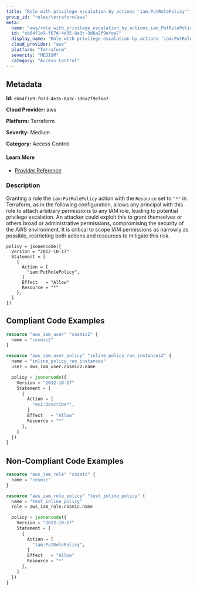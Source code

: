 ```yaml
---
title: "Role with privilege escalation by actions 'iam:PutRolePolicy'"
group_id: "rules/terraform/aws"
meta:
  name: "aws/role_with_privilege_escalation_by_actions_iam_PutRolePolicy"
  id: "eb64f1e9-f67d-4e35-8a3c-3d6a2f9efea7"
  display_name: "Role with privilege escalation by actions 'iam:PutRolePolicy'"
  cloud_provider: "aws"
  platform: "Terraform"
  severity: "MEDIUM"
  category: "Access Control"
---
```

## Metadata

**Id:** `eb64f1e9-f67d-4e35-8a3c-3d6a2f9efea7`

**Cloud Provider:** aws

**Platform:** Terraform

**Severity:** Medium

**Category:** Access Control

#### Learn More

 - [Provider Reference](https://registry.terraform.io/providers/hashicorp/aws/latest/docs/resources/iam_role_policy#policy)

### Description

 Granting a role the `iam:PutRolePolicy` action with the `Resource` set to `"*"` in Terraform, as in the following configuration, allows any principal with this role to attach arbitrary permissions to any IAM role, leading to potential privilege escalation. An attacker could exploit this to grant themselves or others broad or administrative permissions, compromising the security of the AWS environment. It is critical to scope IAM permissions as narrowly as possible, restricting both actions and resources to mitigate this risk.

```
policy = jsonencode({
  Version = "2012-10-17"
  Statement = [
    {
      Action = [
        "iam:PutRolePolicy",
      ]
      Effect   = "Allow"
      Resource = "*"
    },
  ]
})
```




## Compliant Code Examples
```terraform
resource "aws_iam_user" "cosmic2" {
  name = "cosmic2"
}

resource "aws_iam_user_policy" "inline_policy_run_instances2" {
  name = "inline_policy_run_instances"
  user = aws_iam_user.cosmic2.name

  policy = jsonencode({
    Version = "2012-10-17"
    Statement = [
      {
        Action = [
          "ec2:Describe*",
        ]
        Effect   = "Allow"
        Resource = "*"
      },
    ]
  })
}

```
## Non-Compliant Code Examples
```terraform
resource "aws_iam_role" "cosmic" {
  name = "cosmic"
}

resource "aws_iam_role_policy" "test_inline_policy" {
  name = "test_inline_policy"
  role = aws_iam_role.cosmic.name

  policy = jsonencode({
    Version = "2012-10-17"
    Statement = [
      {
        Action = [
          "iam:PutRolePolicy",
        ]
        Effect   = "Allow"
        Resource = "*"
      },
    ]
  })
}



```